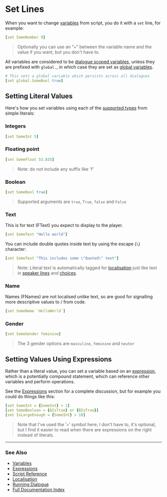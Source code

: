 # Set Lines

When you want to change [variables](Variables.md) from script, you do it with a 
`set` line, for example:

```yaml
[set SomeNumber 9]
```

> Optionally you can use an "`=`" between the variable name and the value if you
> want, but you don't have to.

All variables are considered to be [dialogue scoped variables](Variables.md#dialogue-variables),
unless they are prefixed with `global.`, in which case they are set as 
[global variables](Variables.md#global-variables).

```yaml
# This sets a global variable which persists across all dialogues
[set global.SomeBool true]
```

## Setting Literal Values

Here's how you set variables using each of the [supported types](Variables.md#supported-types)
from simple literals:

### Integers

```yaml
[set SomeInt 5]
```

### Floating point

```yaml
[set SomeFloat 53.835]
```

> Note: do not include any suffix like 'f'
### Boolean

```yaml
[set SomeBool true]
```

> Supported arguments are `true`, `True`, `false` and `False`

### Text

This is for text (FText) you expect to display to the player. 
```yaml
[set SomeText "Hello world"]
```

You can include double quotes inside text by using the escape (`\`) character:
```yaml
[set SomeText "This includes some \"Quoted\" text"]
```


> Note: Literal text is automatically tagged for [localisation](Localisation.md)
> just like text in [speaker lines](SpeakerLines.md) and [choices](ChoiceLines.md).

### Name

Names (FNames) are not localised unlike text, so are good for signalling more descriptive
values to / from code.

```yaml
[set SomeName `HelloWorld`]
```

### Gender

```yaml
[set SomeGender feminine]
```

> The 3 gender options are `masculine`, `feminine` and `neuter`

## Setting Values Using Expressions

Rather than a literal value, you can set a variable based on an
[expression](Expressions.md), which is a potentially compound statement, which 
can reference other variables and perform operations.

See the [Expressions](Expressions.md) section for a complete discussion, but
for example you could do things like this:

```yaml
[set SomeInt = {SomeInt} + 1]
[set SomeBoolean = {AIsTrue} or {BIsTrue}]
[set IsLargeEnough = {SomeInt} > 10]
```

> Note that I've used the '`=`' symbol here; I don't have to, it's optional, but
> I find it easier to read when there are expressions on the right instead of
> literals.

---

### See Also
 
* [Variables](Variables.md)
* [Expressions](Expressions.md)
* [Script Reference](ScriptReference.md)
* [Localisation](Localisation.md)
* [Running Dialogue](RunningDialogue.md)
* [Full Documentation Index](../Index.md)